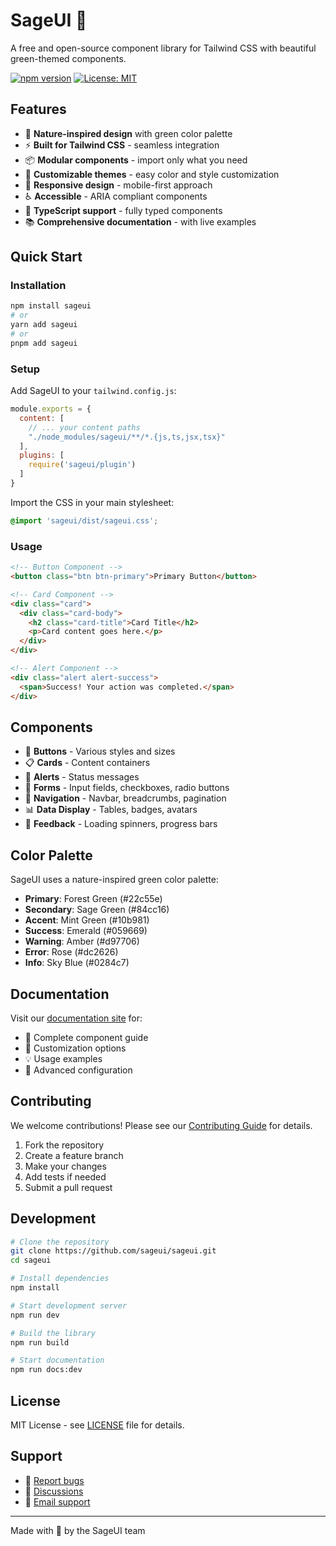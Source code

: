 # SageUI 🌿

A free and open-source component library for Tailwind CSS with beautiful green-themed components.

[![npm version](https://badge.fury.io/js/sageui.svg)](https://badge.fury.io/js/sageui)
[![License: MIT](https://img.shields.io/badge/License-MIT-yellow.svg)](https://opensource.org/licenses/MIT)

## Features

- 🌿 **Nature-inspired design** with green color palette
- ⚡ **Built for Tailwind CSS** - seamless integration
- 📦 **Modular components** - import only what you need
- 🎨 **Customizable themes** - easy color and style customization
- 📱 **Responsive design** - mobile-first approach
- ♿ **Accessible** - ARIA compliant components
- 🎯 **TypeScript support** - fully typed components
- 📚 **Comprehensive documentation** - with live examples

## Quick Start

### Installation

```bash
npm install sageui
# or
yarn add sageui
# or
pnpm add sageui
```

### Setup

Add SageUI to your `tailwind.config.js`:

```js
module.exports = {
  content: [
    // ... your content paths
    "./node_modules/sageui/**/*.{js,ts,jsx,tsx}"
  ],
  plugins: [
    require('sageui/plugin')
  ]
}
```

Import the CSS in your main stylesheet:

```css
@import 'sageui/dist/sageui.css';
```

### Usage

```html
<!-- Button Component -->
<button class="btn btn-primary">Primary Button</button>

<!-- Card Component -->
<div class="card">
  <div class="card-body">
    <h2 class="card-title">Card Title</h2>
    <p>Card content goes here.</p>
  </div>
</div>

<!-- Alert Component -->
<div class="alert alert-success">
  <span>Success! Your action was completed.</span>
</div>
```

## Components

- 🔘 **Buttons** - Various styles and sizes
- 📋 **Cards** - Content containers
- 🚨 **Alerts** - Status messages
- 📝 **Forms** - Input fields, checkboxes, radio buttons
- 🧭 **Navigation** - Navbar, breadcrumbs, pagination
- 📊 **Data Display** - Tables, badges, avatars
- 🔄 **Feedback** - Loading spinners, progress bars

## Color Palette

SageUI uses a nature-inspired green color palette:

- **Primary**: Forest Green (#22c55e)
- **Secondary**: Sage Green (#84cc16)
- **Accent**: Mint Green (#10b981)
- **Success**: Emerald (#059669)
- **Warning**: Amber (#d97706)
- **Error**: Rose (#dc2626)
- **Info**: Sky Blue (#0284c7)

## Documentation

Visit our [documentation site](https://sageui.dev) for:

- 📖 Complete component guide
- 🎨 Customization options
- 💡 Usage examples
- 🔧 Advanced configuration

## Contributing

We welcome contributions! Please see our [Contributing Guide](CONTRIBUTING.md) for details.

1. Fork the repository
2. Create a feature branch
3. Make your changes
4. Add tests if needed
5. Submit a pull request

## Development

```bash
# Clone the repository
git clone https://github.com/sageui/sageui.git
cd sageui

# Install dependencies
npm install

# Start development server
npm run dev

# Build the library
npm run build

# Start documentation
npm run docs:dev
```

## License

MIT License - see [LICENSE](LICENSE) file for details.

## Support

- 🐛 [Report bugs](https://github.com/sageui/sageui/issues)
- 💬 [Discussions](https://github.com/sageui/sageui/discussions)
- 📧 [Email support](mailto:support@sageui.dev)

---

Made with 💚 by the SageUI team
